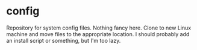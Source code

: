 # config

Repository for system config files. Nothing fancy here. Clone to new Linux machine and move files to the appropriate location. I should probably add an install script or something, but I'm too lazy.